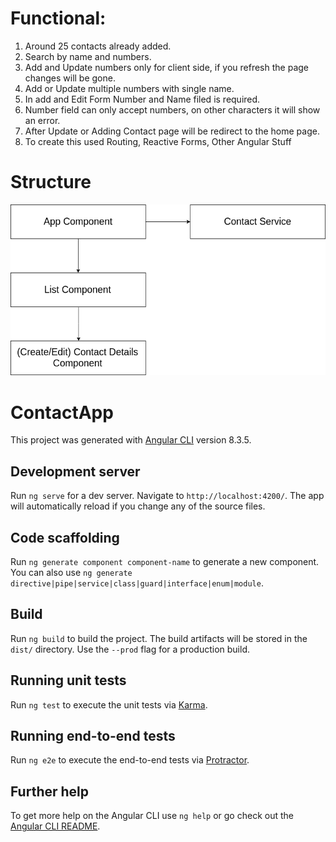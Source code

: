 # Functional:

1. Around 25 contacts already added.
2. Search by name and numbers.
3. Add and Update numbers only for client side, if you refresh the page changes will be gone.
4. Add or Update multiple numbers with single name.
5. In add and Edit Form Number and Name filed is required.
6. Number field can only accept numbers, on other characters it will show an error.
7. After Update or Adding Contact page will be redirect to the home page.
8. To create this used Routing, Reactive Forms, Other Angular Stuff

# Structure
![GitHub Logo](/images/structure.png)

# ContactApp

This project was generated with [Angular CLI](https://github.com/angular/angular-cli) version 8.3.5.

## Development server

Run `ng serve` for a dev server. Navigate to `http://localhost:4200/`. The app will automatically reload if you change any of the source files.

## Code scaffolding

Run `ng generate component component-name` to generate a new component. You can also use `ng generate directive|pipe|service|class|guard|interface|enum|module`.

## Build

Run `ng build` to build the project. The build artifacts will be stored in the `dist/` directory. Use the `--prod` flag for a production build.

## Running unit tests

Run `ng test` to execute the unit tests via [Karma](https://karma-runner.github.io).

## Running end-to-end tests

Run `ng e2e` to execute the end-to-end tests via [Protractor](http://www.protractortest.org/).

## Further help

To get more help on the Angular CLI use `ng help` or go check out the [Angular CLI README](https://github.com/angular/angular-cli/blob/master/README.md).

